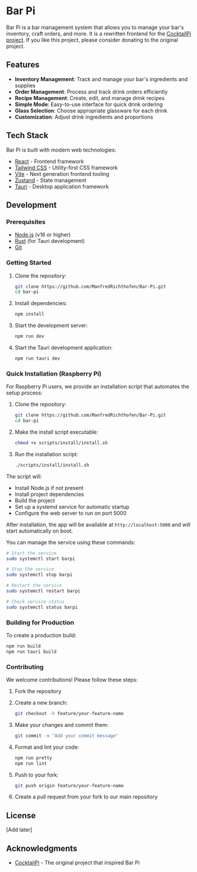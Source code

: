 # Bar Pi

Bar Pi is a bar management system that allows you to manage your bar's inventory, craft orders, and more. It is a rewritten frontend for the [CocktailPi project](https://github.com/alex9849/CocktailPi/). If you like this project, please consider donating to the original project.

## Features

- **Inventory Management**: Track and manage your bar's ingredients and supplies
- **Order Management**: Process and track drink orders efficiently
- **Recipe Management**: Create, edit, and manage drink recipes
- **Simple Mode**: Easy-to-use interface for quick drink ordering
- **Glass Selection**: Choose appropriate glassware for each drink
- **Customization**: Adjust drink ingredients and proportions

## Tech Stack

Bar Pi is built with modern web technologies:

- [React](https://reactjs.org/) - Frontend framework
- [Tailwind CSS](https://tailwindcss.com/) - Utility-first CSS framework
- [Vite](https://vitejs.dev/) - Next generation frontend tooling
- [Zustand](https://github.com/pmndrs/zustand) - State management
- [Tauri](https://tauri.app/) - Desktop application framework

## Development

### Prerequisites

- [Node.js](https://nodejs.org/) (v16 or higher)
- [Rust](https://www.rust-lang.org/) (for Tauri development)
- [Git](https://git-scm.com/)

### Getting Started

1. Clone the repository:

   ```bash
   git clone https://github.com/ManfredRichthofen/Bar-Pi.git
   cd bar-pi
   ```

2. Install dependencies:

   ```bash
   npm install
   ```

3. Start the development server:

   ```bash
   npm run dev
   ```

4. Start the Tauri development application:
   ```bash
   npm run tauri dev
   ```

### Quick Installation (Raspberry Pi)

For Raspberry Pi users, we provide an installation script that automates the setup process:

1. Clone the repository:
   ```bash
   git clone https://github.com/ManfredRichthofen/Bar-Pi.git
   cd bar-pi
   ```

2. Make the install script executable:
   ```bash
   chmod +x scripts/install/install.sh
   ```

3. Run the installation script:
   ```bash
   ./scripts/install/install.sh
   ```

The script will:
- Install Node.js if not present
- Install project dependencies
- Build the project
- Set up a systemd service for automatic startup
- Configure the web server to run on port 5000

After installation, the app will be available at `http://localhost:5000` and will start automatically on boot.

You can manage the service using these commands:
```bash
# Start the service
sudo systemctl start barpi

# Stop the service
sudo systemctl stop barpi

# Restart the service
sudo systemctl restart barpi

# Check service status
sudo systemctl status barpi
```

### Building for Production

To create a production build:

```bash
npm run build
npm run tauri build
```

### Contributing

We welcome contributions! Please follow these steps:

1. Fork the repository

2. Create a new branch:

   ```bash
   git checkout -b feature/your-feature-name
   ```

3. Make your changes and commit them:

   ```bash
   git commit -m "Add your commit message"
   ```

4. Format and lint your code:

   ```bash
   npm run pretty
   npm run lint
   ```

5. Push to your fork:

   ```bash
   git push origin feature/your-feature-name
   ```

6. Create a pull request from your fork to our main repository

## License

[Add later]

## Acknowledgments

- [CocktailPi](https://github.com/alex9849/CocktailPi/) - The original project that inspired Bar Pi
